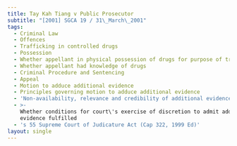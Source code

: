 ```yaml
---
title: Tay Kah Tiang v Public Prosecutor
subtitle: "[2001] SGCA 19 / 31\_March\_2001"
tags:
  - Criminal Law
  - Offences
  - Trafficking in controlled drugs
  - Possession
  - Whether appellant in physical possession of drugs for purpose of trafficking
  - Whether appellant had knowledge of drugs
  - Criminal Procedure and Sentencing
  - Appeal
  - Motion to adduce additional evidence
  - Principles governing motion to adduce additional evidence
  - 'Non-availability, relevance and credibility of additional evidence'
  - >-
    Whether conditions for court\'s exercise of discretion to admit additional
    evidence fulfilled
  - 's 55 Supreme Court of Judicature Act (Cap 322, 1999 Ed)'
layout: single
---
```


